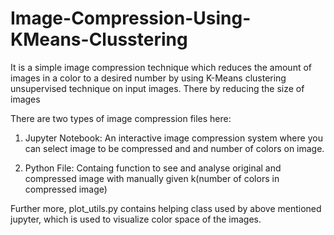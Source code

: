 # Image-Compression-Using-KMeans-Clusstering
It is a simple image compression technique which reduces the amount of images in a color to a desired number by using K-Means clustering unsupervised technique on input images. There by reducing the size of images

There are two types of image compression files here:

1. Jupyter Notebook: An interactive image compression system where you can select image to be compressed and and number of colors on image.

2. Python File: Containg function to see and analyse original and compressed image with manually given k(number of colors in compressed image)

Further more, plot_utils.py contains helping class used by above mentioned jupyter, which is used to visualize color space of the images.
